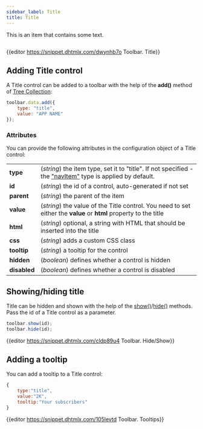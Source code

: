 ```yaml
---
sidebar_label: Title
title: Title
---          
```


This is an item that contains some text.

<img src="toolbar/title.png" alt=""/>

{{editor	https://snippet.dhtmlx.com/dwynhb7o	Toolbar. Title}}

## Adding Title control

A Title control can be added to a toolbar with the help of the **add()** method of [Tree Collection](tree_collection/api/refs/treecollection.md):

~~~js
toolbar.data.add({
    type: "title",
	value: "APP NAME"
});
~~~

### Attributes

You can provide the following attributes in the configuration object of a Title control:

<table class="webixdoc_links">
	<tbody>
        <tr>
			<td class="webixdoc_links0"><b>type</b></td>
			<td>(<i>string</i>) the item type, set it to "title". If not specified - the <a href="https://docs.dhtmlx.com/suite/toolbar__navitem.html">"navItem"</a> type is applied by default.</td>
		</tr>
        <tr>
			<td class="webixdoc_links0"><b>id</b></td>
			<td>(<i>string</i>) the id of a control, auto-generated if not set</td>
		</tr>
        <tr>
			<td class="webixdoc_links0"><b>parent</b></td>
			<td>(<i>string</i>) the parent of the item</td>
		</tr>
		<tr>
			<td class="webixdoc_links0"><b>value</b></td>
			<td>(<i>string</i>) the value of the Title control. You need to set either the <b>value</b> or <b>html</b> property to the title</td>
		</tr>
        <tr>
			<td class="webixdoc_links0"><b>html</b></td>
			<td>(<i>string</i>) optional, a string with HTML that should be inserted into the title</td>
		</tr>
        <tr>
			<td class="webixdoc_links0"><b>css</b></td>
			<td>(<i>string</i>) adds a custom CSS class</td>
		</tr>
		<tr>
			<td class="webixdoc_links0"><b>tooltip</b></td>
			<td>(<i>string</i>) a tooltip for the control</td>
		</tr>
        <tr>
			<td class="webixdoc_links0"><b>hidden</b></td>
			<td>(<i>boolean</i>) defines whether a control is hidden</td>
		</tr>
        <tr>
			<td class="webixdoc_links0"><b>disabled</b></td>
			<td>(<i>boolean</i>) defines whether a control is disabled</td>
		</tr>
    </tbody>
</table>


## Showing/hiding title

Title can be hidden and shown with the help of the [show()](toolbar/api/toolbar_show_method.md)/[hide()](toolbar/api/toolbar_hide_method.md)  methods. Pass the id of a Title control as a parameter.

~~~js
toolbar.show(id);
toolbar.hide(id);
~~~

{{editor	https://snippet.dhtmlx.com/cldp89u4	Toolbar. Hide/Show}}

## Adding a tooltip

You can add a tooltip to a Title control:

~~~js
{
    type:"title",
    value:"2K",
    tooltip:"Your subscribers"
}
~~~

{{editor	https://snippet.dhtmlx.com/105levtd	Toolbar. Tooltips}}

